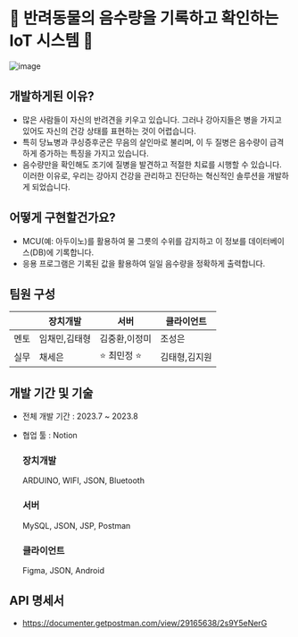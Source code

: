 # :poodle: 반려동물의 음수량을 기록하고 확인하는 IoT 시스템 :paw_prints:
![image](https://github.com/minzy6162/SSUGFI_DOG/assets/54200054/2d9adc96-da9d-444b-a093-08f1df81b4a7)


## 개발하게된 이유?
  - 많은 사람들이 자신의 반려견을 키우고 있습니다. 그러나 강아지들은 병을 가지고 있어도 자신의 건강 상태를 표현하는 것이 어렵습니다.
  - 특히 당뇨병과 쿠싱증후군은 무음의 살인마로 불리며, 이 두 질병은 음수량이 급격하게 증가하는 특징을 가지고 있습니다.
  - 음수량만을 확인해도 조기에 질병을 발견하고 적절한 치료를 시행할 수 있습니다. 이러한 이유로, 우리는 강아지 건강을 관리하고 진단하는 혁신적인 솔루션을 개발하게 되었습니다.


## 어떻게 구현할건가요?
  - MCU(예: 아두이노)를 활용하여 물 그릇의 수위를 감지하고 이 정보를 데이터베이스(DB)에 기록합니다.
  - 응용 프로그램은 기록된 값을 활용하여 일일 음수량을 정확하게 출력합니다.


## 팀원 구성
|          |  장치개발  |    서버    | 클라이언트 |
|----------|-----------|------------|-------------|
|   멘토   | 임채민,김태형 |김중환,이정미|조성은|
|   실무   |   채세은   | :star: 최민정 :star:  |김태형,김지원|


## 개발 기간 및 기술
  - 전체 개발 기간 : 2023.7 ~ 2023.8
  - 협업 툴 : Notion
    ### 장치개발
    ARDUINO, WIFI, JSON, Bluetooth

    ### 서버
    MySQL, JSON, JSP, Postman

    ### 클라이언트
    Figma, JSON, Android



## API 명세서
  - https://documenter.getpostman.com/view/29165638/2s9Y5eNerG

<!--
[서버팀.zip](https://github.com/minzy6162/SSUGFI_DOG/files/14180199/default.zip)
-->
